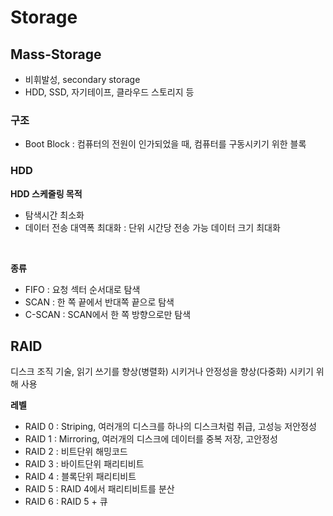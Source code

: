 # Storage

## Mass-Storage
- 비휘발성, secondary storage
- HDD, SSD, 자기테이프, 클라우드 스토리지 등

### 구조
- Boot Block : 컴퓨터의 전원이 인가되었을 때, 컴퓨터를 구동시키기 위한 블록

### HDD
**HDD 스케줄링 목적**   
- 탐색시간 최소화
- 데이터 전송 대역폭 최대화 : 단위 시간당 전송 가능 데이터 크기 최대화
<br/>

**종류**
- FIFO : 요청 섹터 순서대로 탐색
- SCAN : 한 쪽 끝에서 반대쪽 끝으로 탐색
- C-SCAN : SCAN에서 한 쪽 방향으로만 탐색

## RAID
디스크 조직 기술, 읽기 쓰기를 향상(병렬화) 시키거나 안정성을 향상(다중화) 시키기 위해 사용

**레벨**   
- RAID 0 : Striping, 여러개의 디스크를 하나의 디스크처럼 취급, 고성능 저안정성
- RAID 1 : Mirroring, 여러개의 디스크에 데이터를 중복 저장, 고안정성
- RAID 2 : 비트단위 해밍코드
- RAID 3 : 바이트단위 패리티비트
- RAID 4 : 블록단위 패리티비트
- RAID 5 : RAID 4에서 패리티비트를 분산
- RAID 6 : RAID 5 + 큐
